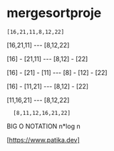 # mergesortproje


    [16,21,11,8,12,22]

[16,21,11]     ---   [8,12,22]

[16] - [21,11]  ---   [8,12] - [22]

[16] - [21] - [11]  ---  [8] - [12] - [22]

[16] - [11,21]  ---   [8,12] - [22]

[11,16,21]    ---    [8,12,22]

      [8,11,12,16,21,22]
      
     
     
BIG O NOTATION  n*log n 

[https://www.patika.dev]
